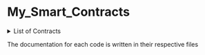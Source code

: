 # My_Smart_Contracts

<details>
  <summary>List of Contracts</summary>
  <ol>
    <li>Book Manager</li>
    <li>Bus Ticket Manager</li>
    <li>Crowdfunding</li>
    <li>Crowdfunding 2.0</li>
    <li>Crowdfunding 3.0</li>
    <li>Transfer Ether</li>
    <li>Voting (advanced)</li>
  </ol>
</details>

The documentation for each code is written in their respective files
